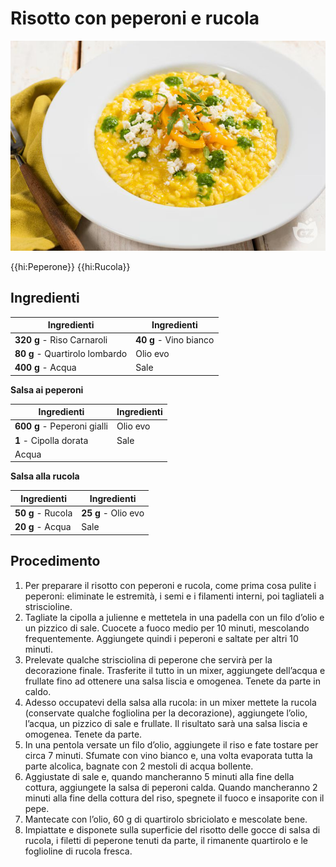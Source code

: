 # Risotto con peperoni e rucola

![](img/Risotto-con-peperoni-e-rucola.jpg)

{{hi:Peperone}}
{{hi:Rucola}}

## Ingredienti

| Ingredienti                  | Ingredienti             |
| ---------------------------- | ----------------------- |
| **320 g** - Riso Carnaroli | **40 g** - Vino bianco |
| **80 g** - Quartirolo lombardo | Olio evo |
| **400 g** - Acqua | Sale |

**Salsa ai peperoni**

| Ingredienti                  | Ingredienti             |
| ---------------------------- | ----------------------- |
| **600 g** - Peperoni gialli | Olio evo |
| **1** - Cipolla dorata | Sale |
| Acqua | |

**Salsa alla rucola**

| Ingredienti                  | Ingredienti             |
| ---------------------------- | ----------------------- |
| **50 g** - Rucola | **25 g** - Olio evo |
| **20 g** - Acqua | Sale |

## Procedimento

1. Per preparare il risotto con peperoni e rucola, come prima cosa pulite i peperoni: eliminate le estremità, i semi e i filamenti interni, poi tagliateli a striscioline.
1. Tagliate la cipolla a julienne e mettetela in una padella con un filo d’olio e un pizzico di sale. Cuocete a fuoco medio per 10 minuti, mescolando frequentemente. Aggiungete quindi i peperoni e saltate per altri 10 minuti.
1. Prelevate qualche strisciolina di peperone che servirà per la decorazione finale. Trasferite il tutto in un mixer, aggiungete dell’acqua e frullate fino ad ottenere una salsa liscia e omogenea. Tenete da parte in caldo.
1. Adesso occupatevi della salsa alla rucola: in un mixer mettete la rucola (conservate qualche fogliolina per la decorazione), aggiungete l’olio, l’acqua, un pizzico di sale e frullate. Il risultato sarà una salsa liscia e omogenea. Tenete da parte.
1. In una pentola versate un filo d’olio, aggiungete il riso e fate tostare per circa 7 minuti. Sfumate con vino bianco e, una volta evaporata tutta la parte alcolica, bagnate con 2 mestoli di acqua bollente.
1. Aggiustate di sale e, quando mancheranno 5 minuti alla fine della cottura, aggiungete la salsa di peperoni calda. Quando mancheranno 2 minuti alla fine della cottura del riso, spegnete il fuoco e insaporite con il pepe.
1. Mantecate con l’olio, 60 g di quartirolo sbriciolato e mescolate bene.
1. Impiattate e disponete sulla superficie del risotto delle gocce di salsa di rucola, i filetti di peperone tenuti da parte, il rimanente quartirolo e le foglioline di rucola fresca.

